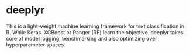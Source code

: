 # deeplyr
This is a light-weight machine learning framework for text classification in R. While Keras, XGBoost or Ranger (RF) learn the objective, deeplyr takes core of model logging, benchmarking and also optimizing over hyperparameter spaces. 
